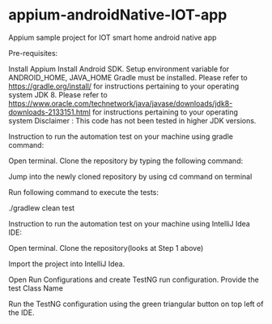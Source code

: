 # appium-androidNative-IOT-app
Appium sample project for IOT smart home android native app

Pre-requisites:

Install Appium
Install Android SDK.
Setup environment variable for ANDROID_HOME, JAVA_HOME
Gradle must be installed. Please refer to https://gradle.org/install/ for instructions pertaining to your operating system
JDK 8. Please refer to https://www.oracle.com/technetwork/java/javase/downloads/jdk8-downloads-2133151.html for instructions pertaining to your operating system
Disclaimer : This code has not been tested in higher JDK versions.

Instruction to run the automation test on your machine using gradle command:

Open terminal. Clone the repository by typing the following command:

Jump into the newly cloned repository by using cd command on terminal

Run following command to execute the tests:

./gradlew clean test

Instruction to run the automation test on your machine using IntelliJ Idea IDE:

Open terminal. Clone the repository(looks at Step 1 above)

Import the project into IntelliJ Idea.

Open Run Configurations and create TestNG run configuration. Provide the test Class Name 

Run the TestNG configuration using the green triangular button on top left of the IDE.
